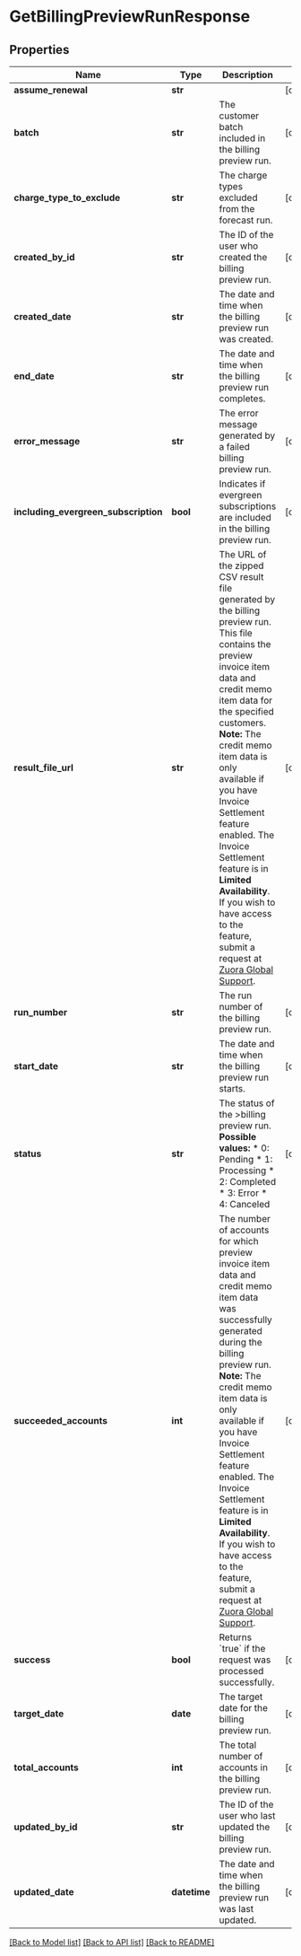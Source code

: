 # GetBillingPreviewRunResponse

## Properties
Name | Type | Description | Notes
------------ | ------------- | ------------- | -------------
**assume_renewal** | **str** |  | [optional] 
**batch** | **str** | The customer batch included in the billing preview run.   | [optional] 
**charge_type_to_exclude** | **str** | The charge types excluded from the forecast run.  | [optional] 
**created_by_id** | **str** | The ID of the user who created the billing preview run.  | [optional] 
**created_date** | **str** | The date and time when the billing preview run was created.  | [optional] 
**end_date** | **str** | The date and time when the billing preview run completes.  | [optional] 
**error_message** | **str** | The error message generated by a failed billing preview run.  | [optional] 
**including_evergreen_subscription** | **bool** | Indicates if evergreen subscriptions are included in the billing preview run.  | [optional] 
**result_file_url** | **str** | The URL of the zipped CSV result file generated by the billing preview run. This file contains the preview invoice item data and credit memo item data for the specified customers.  **Note:** The credit memo item data is only available if you have Invoice Settlement feature enabled. The Invoice Settlement feature is in **Limited Availability**. If you wish to have access to the feature, submit a request at [Zuora Global Support](http://support.zuora.com/).  | [optional] 
**run_number** | **str** | The run number of the billing preview run.  | [optional] 
**start_date** | **str** | The date and time when the billing preview run starts.  | [optional] 
**status** | **str** | The status of the &gt;billing preview run.  **Possible values:**   * 0: Pending * 1: Processing * 2: Completed * 3: Error * 4: Canceled  | [optional] 
**succeeded_accounts** | **int** | The number of accounts for which preview invoice item data and credit memo item data was successfully generated during the billing preview run.  **Note:** The credit memo item data is only available if you have Invoice Settlement feature enabled. The Invoice Settlement feature is in **Limited Availability**. If you wish to have access to the feature, submit a request at [Zuora Global Support](http://support.zuora.com/).  | [optional] 
**success** | **bool** | Returns &#x60;true&#x60; if the request was processed successfully. | [optional] 
**target_date** | **date** | The target date for the billing preview run.            | [optional] 
**total_accounts** | **int** | The total number of accounts in the billing preview run.  | [optional] 
**updated_by_id** | **str** | The ID of the user who last updated the billing preview run.  | [optional] 
**updated_date** | **datetime** | The date and time when the billing preview run was last updated.  | [optional] 

[[Back to Model list]](../README.md#documentation-for-models) [[Back to API list]](../README.md#documentation-for-api-endpoints) [[Back to README]](../README.md)

